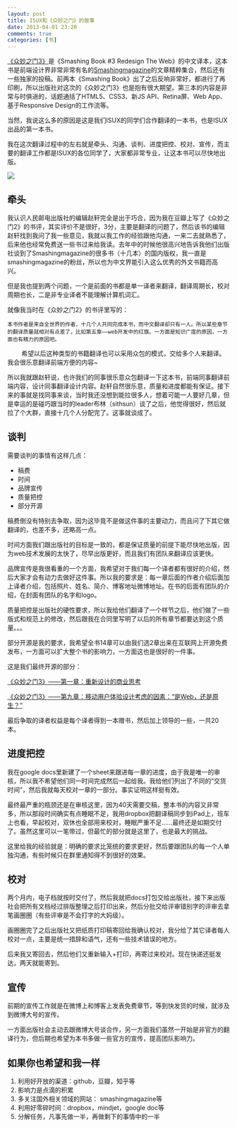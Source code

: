 ```yaml
---
layout: post
title: ISUX和《众妙之门》的故事
date: 2013-04-01 23:20
comments: true
categories: [书]
---
```


[《众妙之门3》](http://book.douban.com/subject/23008807/)是《Smashing Book #3 Redesign The Web》的中文译本，这本书是前端设计界非常非常有名的[Smashingmagazine](http://smashingmagazine.com)的文章精粹集合，然后还有一些独家的投稿。前两本《Smashing Book》出了之后反响非常好，都进行了再印刷，所以出版社对这次的《众妙之门3》也是抱有很大期望。第三本的内容是非常与时俱进的，话题通括了HTML5、CSS3、新JS API、Retina屏、Web App、基于Responsive Design的工作流等。

当然，我说这么多的原因是这是我们ISUX的同学们合作翻译的一本书，也是ISUX出品的第一本书。

我在这次翻译过程中的左右就是牵头、沟通、谈判、进度把控、校对、宣传，而主要的翻译工作都是ISUX的各位同学了，大家都非常专业，让这本书可以尽快地出版。

![](/files/2013/04/sm3.jpg)

牵头
---

我认识人民邮电出版社的编辑赵轩完全是出于巧合，因为我在豆瓣上写了《众妙之门2》的书评，其实评价不是很好，3分，主要是翻译的问题了，然后该书的编辑赵轩找到我问了我一些意见，我就以我工作的经验跟他沟通，一来二去就熟悉了，后来他也经常免费送一些书过来给我读。去年中的时候他很高兴地告诉我他们出版社谈到了Smashingmagazine的很多书（十几本）的国内版权，我一直是smashingmagazine的粉丝，所以也为中文界能引入这么优秀的外文书籍而高兴。

但是我也提到两个问题，一个是前面的书都是单一译者来翻译，翻译周期长，校对周期也长，二是非专业译者不能理解计算机词汇。

就像我当时在《众妙之门2》的书评里写的：

	本书作者是来自全世界的作者，十几个人共同完成本书，而中文翻译却只有一人。所以某些章节的翻译质量就相对有点差了，比如第五章——web开发中的红旗。一方面是知识广度的原因，一方面也有精力的原因吧。 
　　 
	希望以后这种类型的书籍翻译也可以采用众包的模式，交给多个人来翻译。我会很乐意翻译前端方便的内容~ 

所以我就跟赵轩说，也许我们的同事很乐意众包翻译一下这本书，前端同事翻译前端内容，设计同事翻译设计内容。赵轩自然很乐意，质量和进度都能有保证。接下来的事就是找同事来谈，当时我还没想到能拉很多人，想着可能一人要好几章，但是幸运的是碰巧跟当时的leader布林（sithsun）谈了之后，他觉得很好，然后就拉了个大群，直接十几个人分配完了。这事就谈成了。

谈判
---

需要谈判的事情有这样几点：

* 稿费
* 时间
* 品牌宣传
* 质量把控
* 部分开源

稿费倒没有特别去争取，因为这毕竟不是做这件事的主要动力，而且问了下其它做翻译的，也差不多，还略高一点。

时间方面我们跟出版社的目标是一致的，都是保证质量的前提下能尽快地出版，因为web技术发展的太快了，尽早出版更好，而且我们有团队来翻译应该更快。

品牌宣传是我很看重的一个方面，我希望对于我们每一个译者都有很好的介绍，然后大家才会有动力去做好这件事。所以我的要求是：每一章后面的作者介绍后面加上译者介绍，包括照片、姓名、简介、博客地址微博地址。在书的后面有团队的介绍，在封面有团队的名字和logo。

质量把控是出版社的硬性要求，所以我给他们翻译了一个样节之后，他们做了一些版式和规范上的修改，然后跟我在合同里写明了以后的所有章节都要达到这个质量。。。

部分开源是我的要求，我希望全书14章可以由我们选2章出来在互联网上开源免费发布，一方面可以扩大整个书的影响力，一方面这也是很好的一件事。

这是我们最终开源的部分：

[《众妙之门3》——第一章：重新设计的商业思考](http://yuguo.us/weblog/the-business-side-of-redesign/)

[《众妙之门3》——第九章：移动用户体验设计考虑的因素：“是Web，还是原生？”](http://yuguo.us/weblog/web-or-native-2/)

最后争取的译者权益是每个译者得到一本赠书，然后加上领导的一些，一共20本。

进度把控
---

我在google docs里新建了一个sheet来跟进每一章的进度，由于我是唯一的审核，所以我不希望他们同一时间完成然后一起给我。我给他们列出了不同的“交货时间”，然后我就每天校对一章的一部分。事实证明这样挺有效。

最终最严重的瓶颈还是在审核这里，因为40天需要交稿，整本书的内容又非常多，所以那段时间确实有点睡眠不足，我用dropbox把翻译稿同步到iPad上，班车上也看，早起校对，双休也全部用来校对，睡眠严重不足……最终还是如期交付了。虽然这里可以一笔带过，但最忙的部分就是这里了，也是最大的挑战。

这里给我的经验就是：明确的要求比笼统的要求更好，然后要跟团队的每一个人单独沟通，有些时候只在群里通知得不到很好的效果。

校对
---

两个月内，电子档就按时交付了，然后我就把docs打包交给出版社，接下来出版社会把所有文档经过排版整理之后打印出来，然后分批交给评审错别字的评审去拿笔画圈圈（有些评审是不会打字的大妈级）。

画圈圈完了之后出版社又把纸质打印稿寄回给我确认校对，我分给了其它译者每人校对一点，主要是统一措辞和语气，还有一些技术错误的地方。

后来我又寄回去，然后他们又重新输入+打印，再寄过来校对。现在快递还挺发达，两天就能寄到。

宣传
---

前期的宣传工作就是在微博上和博客上发表免费章节，等到快发货的时候，就涉及到微博大号的宣传。

一方面出版社会主动去跟微博大号谈合作，另一方面我们虽然一开始是非官方的翻译行为，但后期也希望为本书多做一些官方的宣传，提高团队影响力。

如果你也希望和我一样
---

1. 利用好开放的渠道：github，豆瓣，知乎等
2. 影响力是点滴的积累
3. 多关注国外相关领域的网站： smashingmagazine等
4. 利用好零碎时间：dropbox，mindjet，google doc等
5. 分解任务，凡事先做一半，再做剩下的事情中的一半